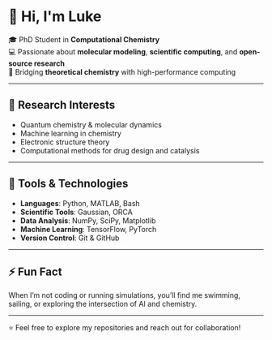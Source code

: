 # 👋 Hi, I'm Luke

🎓 PhD Student in **Computational Chemistry**  
💻 Passionate about **molecular modeling**, **scientific computing**, and **open-source research**  
🧪 Bridging **theoretical chemistry** with high-performance computing

---

## 🔬 Research Interests

- Quantum chemistry & molecular dynamics
- Machine learning in chemistry
- Electronic structure theory
- Computational methods for drug design and catalysis

---

## 🧰 Tools & Technologies

- **Languages**: Python, MATLAB, Bash
- **Scientific Tools**: Gaussian, ORCA
- **Data Analysis**: NumPy, SciPy, Matplotlib
- **Machine Learning**: TensorFlow, PyTorch
- **Version Control**: Git & GitHub

---

## ⚡ Fun Fact

When I’m not coding or running simulations, you’ll find me swimming, sailing, or exploring the intersection of AI and chemistry.

---

⭐️ Feel free to explore my repositories and reach out for collaboration!
